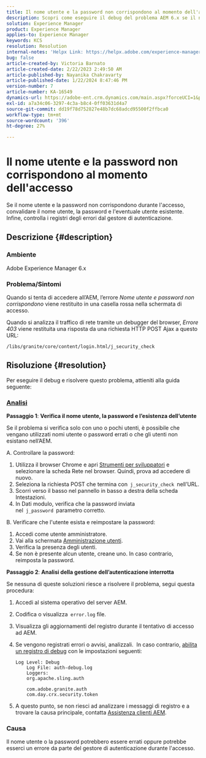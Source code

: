```yaml
---
title: Il nome utente e la password non corrispondono al momento dell'accesso
description: Scopri come eseguire il debug del problema AEM 6.x se il nome utente e la password non corrispondono al momento dell’accesso. Convalida nome utente, password e verifica i registri di errore.
solution: Experience Manager
product: Experience Manager
applies-to: Experience Manager
keywords: KCS
resolution: Resolution
internal-notes: 'Helpx Link: https://helpx.adobe.com/experience-manager/kb/user-name-and-password-do-not-match-on-login.html'
bug: false
article-created-by: Victoria Barnato
article-created-date: 2/22/2023 2:49:50 AM
article-published-by: Nayanika Chakravarty
article-published-date: 1/22/2024 8:47:46 PM
version-number: 7
article-number: KA-16549
dynamics-url: https://adobe-ent.crm.dynamics.com/main.aspx?forceUCI=1&pagetype=entityrecord&etn=knowledgearticle&id=e998cd92-5bb2-ed11-83fe-6045bd0067ea
exl-id: a7a34c06-3297-4c3a-b8c4-0ff03631d4a7
source-git-commit: dd19f78d752827e48b7dc68adcd95500f2ffbca0
workflow-type: tm+mt
source-wordcount: '396'
ht-degree: 27%

---
```


# Il nome utente e la password non corrispondono al momento dell&#39;accesso


Se il nome utente e la password non corrispondono durante l&#39;accesso, convalidare il nome utente, la password e l&#39;eventuale utente esistente. Infine, controlla i registri degli errori dal gestore di autenticazione.

## Descrizione {#description}


### Ambiente

Adobe Experience Manager 6.x

### Problema/Sintomi

Quando si tenta di accedere all’AEM, l’errore *Nome utente e password non corrispondono* viene restituito in una casella rossa nella schermata di accesso.

Quando si analizza il traffico di rete tramite un debugger del browser, *Errore 403* viene restituita una risposta da una richiesta HTTP POST Ajax a questo URL:

`/libs/granite/core/content/login.html/j_security_check`


## Risoluzione {#resolution}


Per eseguire il debug e risolvere questo problema, attieniti alla guida seguente:

### <u><b>Analisi</b></u>

<b>Passaggio 1</b>: <b>Verifica il nome utente, la password e l’esistenza dell’utente</b>

Se il problema si verifica solo con uno o pochi utenti, è possibile che vengano utilizzati nomi utente o password errati o che gli utenti non esistano nell’AEM.

A. Controllare la password:

1. Utilizza il browser Chrome e apri [Strumenti per sviluppatori](https://developer.chrome.com/devtools) e selezionare la scheda Rete nel browser. Quindi, prova ad accedere di nuovo.
2. Seleziona la richiesta POST che termina con` j_security_check `nell’URL.
3. Scorri verso il basso nel pannello in basso a destra della scheda Intestazioni.
4. In Dati modulo, verifica che la password inviata nel` j_password `parametro corretto.


B. Verificare che l&#39;utente esista e reimpostare la password:

1. Accedi come utente amministratore.
2. Vai alla schermata [Amministrazione utenti](https://experienceleague.adobe.com/docs/experience-manager-65/administering/home.html?lang=en&amp;amp;topic=/experience-manager/6-5/sites/administering/morehelp/security.ug.js).
3. Verifica la presenza degli utenti.
4. Se non è presente alcun utente, creane uno. In caso contrario, reimposta la password.


<b>Passaggio 2</b>: <b>Analisi della gestione dell’autenticazione interrotta</b>

Se nessuna di queste soluzioni riesce a risolvere il problema, segui questa procedura:

1. Accedi al sistema operativo del server AEM.
2. Codifica o visualizza` error.log` file.
3. Visualizza gli aggiornamenti del registro durante il tentativo di accesso ad AEM.
4. Se vengono registrati errori o avvisi, analizzali.  In caso contrario, [abilita un registro di debug](https://experienceleague.adobe.com/docs/experience-manager-65/deploying/configuring/configure-logging.html) con le impostazioni seguenti:


   ```
   Log Level: Debug
       Log File: auth-debug.log
       Loggers:
       org.apache.sling.auth
   
       com.adobe.granite.auth
       com.day.crx.security.token
   ```


5. A questo punto, se non riesci ad analizzare i messaggi di registro e a trovare la causa principale, contatta [Assistenza clienti AEM](https://experienceleague.adobe.com/?support-solution=Experience+Manager&amp;lang=it#support).


### <b>Causa</b>

Il nome utente o la password potrebbero essere errati oppure potrebbe esserci un errore da parte del gestore di autenticazione durante l&#39;accesso.
